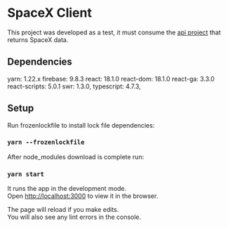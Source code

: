 # SpaceX Client

This project was developed as a test, it must consume the [api project](https://github.com/sojna89/callix-backend) that returns SpaceX data.

## Dependencies
yarn: 1.22.x
firebase: 9.8.3
react: 18.1.0
react-dom: 18.1.0
react-ga: 3.3.0
react-scripts: 5.0.1
swr: 1.3.0,
typescript: 4.7.3,

## Setup

Run frozenlockfile to install lock file dependencies:
### `yarn --frozenlockfile`

After node_modules download is complete run:
### `yarn start`

It runs the app in the development mode.\
Open [http://localhost:3000](http://localhost:3000) to view it in the browser.

The page will reload if you make edits.\
You will also see any lint errors in the console.